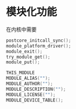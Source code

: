 # 模块化功能


在内核中需要




```c
postcore_initcall_sync();
module_platform_driver();
module_exit();
try_module_get();
module_put();
```

```c
THIS_MODULE
MODULE_ALIAS("");
MODULE_AUTHOR("");
MODULE_DESCRIPTION("");
MODULE_LICENSE("");
MODULE_DEVICE_TABLE();
```